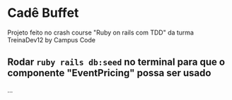 # Cadê Buffet

Projeto feito no crash course "Ruby on rails com TDD" da turma TreinaDev12 by Campus Code

## Rodar ```ruby rails db:seed``` no terminal para que o componente "EventPricing" possa ser usado
...
